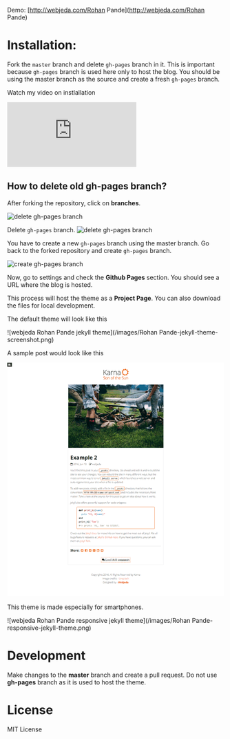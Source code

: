 Demo: [http://webjeda.com/Rohan Pande](http://webjeda.com/Rohan Pande)

# Installation: 
Fork the ``master`` branch and delete ``gh-pages`` branch in it. This is important because ``gh-pages`` branch is used here only to host the blog. You should be using the master branch as the source and create a fresh ``gh-pages`` branch.

Watch my video on instlallation
<iframe class="video" src="https://www.youtube.com/embed/T2nx6tj-ZH4?rel=0?rel=0" frameborder="0" allowfullscreen></iframe>

## How to delete old **gh-pages** branch?
After forking the repository, click on **branches**.

![delete gh-pages branch](http://blog.webjeda.com/images/delete-github-branch.png)

Delete ``gh-pages`` branch.
![delete gh-pages branch](http://blog.webjeda.com/images/delete-github-branch-2.png)

You have to create a new ``gh-pages`` branch using the master branch. Go back to the forked repository and create ``gh-pages`` branch.

![create gh-pages branch](http://blog.webjeda.com/images/create-gh-pages-branch.JPG)

Now, go to settings and check the **Github Pages** section. You should see a URL where the blog is hosted.

This process will host the theme as a **Project Page**. You can also download the files for local development. 

The default theme will look like this

![webjeda Rohan Pande jekyll theme](/images/Rohan Pande-jekyll-theme-screenshot.png)



A sample post would look like this

![webjeda Rohan Pande jekyll theme sidebar](/images/post.png)


This theme is made especially for smartphones.

![webjeda Rohan Pande responsive jekyll theme](/images/Rohan Pande-responsive-jekyll-theme.png)

# Development
Make changes to the **master** branch and create a pull request. Do not use **gh-pages** branch as it is used to host the theme.

# License
MIT License